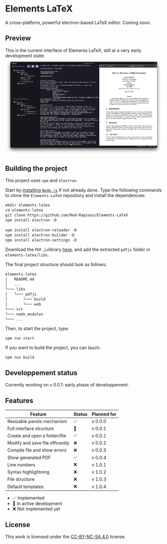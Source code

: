 # Elements LaTeX
A cross-platform, powerful electron-based LaTeX editor.
Coming soon.

## Preview
This is the current interface of Elements LaTeX, still at a very early development state:
![Current interface screenshot](/assets/screenshots/current_screenshot.png)

## Building the project
This project uses `npm` and `electron`.

Start by [installing `Node.js`](https://nodejs.org/en/download/) if not already done. Type the following commands to clone the `Elements-LaTeX` repository and install the dependencies:

```
mkdir elements-latex
cd elements-latex
git clone https://github.com/Red-Rapious/Elements-LaTeX
npm install electron -D

npm install electron-reloader -D
npm install electron-builder -D
npm install electron-settings -D
```

Download the `PDF.js`library [here](https://github.com/mozilla/pdf.js/releases/download/v2.14.305/pdfjs-2.14.305-dist.zip), and add the extracted `pdfjs` folder in `elements-latex/libs`.

The final project structure should look as follows:

```
elements-latex
│   README.md
│   ...   
└─── libs
│   └─── pdfjs
│       └─── build
|       └─── web
└─── src
└─── node_modules
└─── ...
```

Then, to start the project, type:

```
npm run start
```

If you want to build the project, you can lauch:

```
npm run build
```

## Developpement status
Currently working on v 0.0.1: early phase of developpement.

## Features
| Feature | Status | Planned for |
| ------- | ------ | ----------- |
| Resizable panels mechanism | :white_check_mark: | v 0.0.0 |
| Full interface structure | :large_orange_diamond: | v 0.0.1 |
| Create and open a folder/file | :white_check_mark: | v 0.0.1 |
| Modify and save file efficently | :x: | v 0.0.2 |
| Compile file and show errors | :x: | v 0.0.3 |
| Show generated PDF | :white_check_mark: | v 0.0.4 |
| Line numbers | :x: | v 1.0.1 |
| Syntax highlightning | :x: | v 1.0.2 |
| File structure | :x: | v 1.0.3 |
| Default templates | :x: | v 1.0.4 |

- :white_check_mark: Implemented
- :large_orange_diamond: In active development
- :x: Not implemented yet

## License
This work is licensed under the [CC-BY-NC-SA 4.0](https://creativecommons.org/licenses/by-nc-sa/4.0/) license.